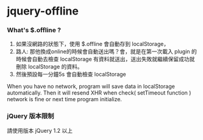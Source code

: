 jquery-offline
===================
### What's $.offline ?

1. 如果沒網路的狀態下，使用 $.offline 會自動存到 localStorage，
2. 路人: 那他換成online的時候會自動送出嗎？會，就是在第一次載入 plugin 的時候會自動去檢查 localStorage 有資料就送出，送出失敗就繼續保留成功就刪除 localStorage 的資料。
3. 然後預設每一分鐘5s 會自動檢查 localStorage

When you have no network, program will save data in localStorage automatically. Then it will resend XHR when check( setTimeout function ) network is fine or next time program initialize.

### jQuery 版本限制
請使用版本 jQuery 1.2 以上


